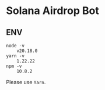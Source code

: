# Solana Airdrop Bot

## ENV

```
node -v
    v20.18.0
yarn -v
    1.22.22
npm -v
    10.8.2
```

Please use `Yarn`.
